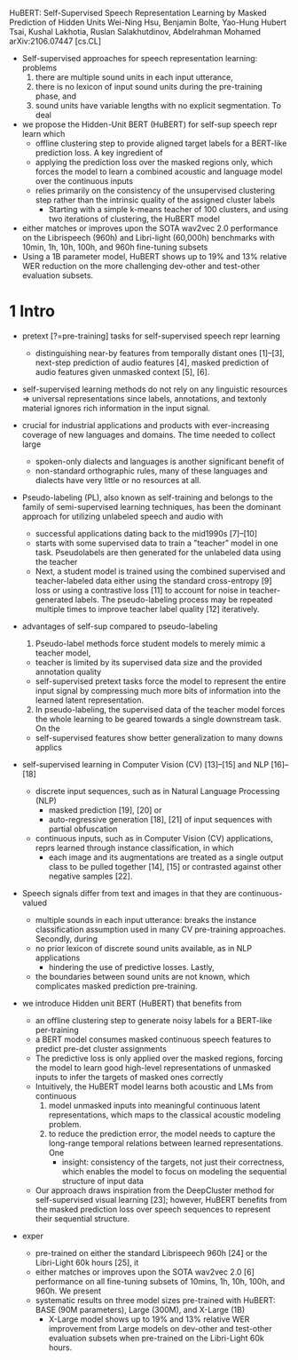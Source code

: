 HuBERT: Self-Supervised Speech Representation Learning by Masked Prediction of Hidden Units
Wei-Ning Hsu, Benjamin Bolte, Yao-Hung Hubert Tsai, Kushal Lakhotia, Ruslan Salakhutdinov, Abdelrahman Mohamed
arXiv:2106.07447 [cs.CL]

* Self-supervised approaches for speech representation learning: problems
  1. there are multiple sound units in each input utterance, 
  1. there is no lexicon of input sound units during the pre-training phase, and 
  1. sound units have variable lengths with no explicit segmentation. To deal
* we propose the Hidden-Unit BERT (HuBERT) for self-sup speech repr learn which
  * offline clustering step to provide aligned target labels for a BERT-like
    prediction loss. A key ingredient of
  * applying the prediction loss over the masked regions only, which 
    forces the model to learn a combined acoustic and language model over the
    continuous inputs
  * relies primarily on the consistency of the unsupervised clustering step
    rather than the intrinsic quality of the assigned cluster labels
    * Starting with a simple k-means teacher of 100 clusters, and using 
      two iterations of clustering, the HuBERT model 
* either matches or improves upon the SOTA wav2vec 2.0 performance on the
  Librispeech (960h) and Libri-light (60,000h) benchmarks 
  with 10min, 1h, 10h, 100h, and 960h fine-tuning subsets
* Using a 1B parameter model, HuBERT shows
  up to 19% and 13% relative WER reduction
  on the more challenging dev-other and test-other evaluation subsets. 

# 1 Intro

* pretext [?=pre-training] tasks for self-supervised speech repr learning
  * distinguishing near-by features from temporally distant ones [1]–[3],
    next-step prediction of audio features [4], 
    masked prediction of audio features given unmasked context [5], [6].

* self-supervised learning methods do not rely on any linguistic resources
  => universal representations since labels, annotations, and textonly material
  ignores rich information in the input signal.

* crucial for industrial applications and products with ever-increasing
  coverage of new languages and domains. The time needed to collect large
  * spoken-only dialects and languages is another significant benefit of
  * non-standard orthographic rules, many of these languages and dialects have
    very little or no resources at all.

* Pseudo-labeling (PL), also known as self-training and belongs to the family
  of semi-supervised learning techniques, has been the dominant approach for
  utilizing unlabeled speech and audio with 
  * successful applications dating back to the mid1990s [7]–[10]
  * starts with some supervised data to train a ”teacher” model in one task.
    Pseudolabels are then generated for the unlabeled data using the teacher
  * Next, a student model is trained using the combined supervised and
    teacher-labeled data either using the standard cross-entropy [9] loss or
    using a contrastive loss [11] to account for noise in teacher-generated
    labels. The pseudo-labeling process may be repeated multiple times to
    improve teacher label quality [12] iteratively.

* advantages of self-sup compared to pseudo-labeling 
  1. Pseudo-label methods force student models to merely mimic a teacher model,
    * teacher is limited by its supervised data size and the provided
      annotation quality
    * self-supervised pretext tasks force the model to represent the entire
      input signal by compressing much more bits of information into the
      learned latent representation.  
  2. In pseudo-labeling, the supervised data of the teacher model forces the
     whole learning to be geared towards a single downstream task. On the
    * self-supervised features show better generalization to many downs applics

* self-supervised learning in Computer Vision (CV) [13]–[15] and NLP [16]–[18]
  * discrete input sequences, such as in Natural Language Processing (NLP)
    * masked prediction [19], [20] or 
    * auto-regressive generation [18], [21] of input sequences with partial obfuscation
  * continuous inputs, such as in Computer Vision (CV) applications, reprs
    learned through instance classification, in which 
    * each image and its augmentations are treated as a single output class to
      be pulled together [14], [15] or contrasted against other negative
      samples [22].

* Speech signals differ from text and images in that they are continuous-valued
  * multiple sounds in each input utterance: breaks the instance classification
    assumption used in many CV pre-training approaches. Secondly, during
  * no prior lexicon of discrete sound units available, as in NLP applications
    * hindering the use of predictive losses. Lastly, 
  * the boundaries between sound units are not known, which 
    complicates masked prediction pre-training.

* we introduce Hidden unit BERT (HuBERT) that benefits from 
  * an offline clustering step 
    to generate noisy labels for a BERT-like per-training
  * a BERT model consumes masked continuous speech features 
    to predict pre-det cluster assignments
  * The predictive loss is only applied over the masked regions, forcing the
    model to learn good high-level representations of unmasked inputs 
    to infer the targets of masked ones correctly
  * Intuitively, the HuBERT model learns both acoustic and LMs from continuous
    1. model unmasked inputs into meaningful continuous latent representations,
      which maps to the classical acoustic modeling problem.
    2. to reduce the prediction error, the model needs to capture the
       long-range temporal relations between learned representations. One
       * insight: consistency of the targets, not just their correctness, which
         enables the model to focus on modeling the sequential structure of
         input data
  * Our approach draws inspiration from the DeepCluster method for
    self-supervised visual learning [23]; however, HuBERT benefits from the
    masked prediction loss over speech sequences to represent their sequential
    structure.

* exper
  * pre-trained on either the standard Librispeech 960h [24] or the Libri-Light
    60k hours [25], it 
  * either matches or improves upon the SOTA wav2vec 2.0 [6] performance 
    on all fine-tuning subsets of 10mins, 1h, 10h, 100h, and 960h.  We present
  * systematic results on three model sizes pre-trained with HuBERT: BASE (90M
    parameters), Large (300M), and X-Large (1B)
    * X-Large model shows up to 19% and 13% relative WER improvement from Large
      models on dev-other and test-other evaluation subsets 
      when pre-trained on the Libri-Light 60k hours.
